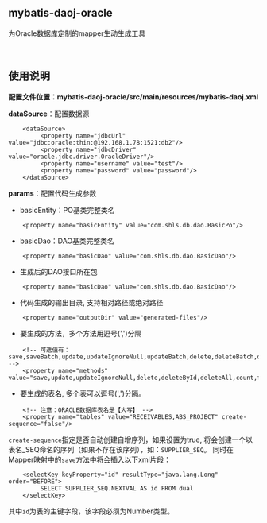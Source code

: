 ﻿## mybatis-daoj-oracle
为Oracle数据库定制的mapper生动生成工具

<br>

## 使用说明

**配置文件位置：mybatis-daoj-oracle/src/main/resources/mybatis-daoj.xml**

**dataSource**：配置数据源
```
    <dataSource>
         <property name="jdbcUrl" value="jdbc:oracle:thin:@192.168.1.78:1521:db2"/>
         <property name="jdbcDriver" value="oracle.jdbc.driver.OracleDriver"/>
         <property name="username" value="test"/>
         <property name="password" value="password"/>
    </dataSource>
``` 
 
**params**：配置代码生成参数
* basicEntity：PO基类完整类名
```
    <property name="basicEntity" value="com.shls.db.dao.BasicPo"/>
```

* basicDao：DAO基类完整类名
```
    <property name="basicDao" value="com.shls.db.dao.BasicDao"/>
```

* 生成后的DAO接口所在包
```
    <property name="basicDao" value="com.shls.db.dao.BasicDao"/>
```

* 代码生成的输出目录, 支持相对路径或绝对路径
```
    <property name="outputDir" value="generated-files"/>
```

* 要生成的方法，多个方法用逗号(',')分隔
```
    <!-- 可选值有：save,saveBatch,update,updateIgnoreNull,updateBatch,delete,deleteBatch,deleteById,deleteAll,count,findById,find -->
    <property name="methods" value="save,update,updateIgnoreNull,delete,deleteById,deleteAll,count,findById,find"/>
```

* 要生成的表名, 多个表可以逗号(',')分隔。
```
    <!-- 注意：ORACLE数据库表名是【大写】 -->
    <property name="tables" value="RECEIVABLES,ABS_PROJECT" create-sequence="false"/>
```

`create-sequence`指定是否自动创建自增序列，如果设置为true, 将会创建一个以表名_SEQ命名的序列（如果不存在该序列），如：`SUPPLIER_SEQ`。
同时在Mapper映射中的`save`方法中将会插入以下xml片段：
```
    <selectKey keyProperty="id" resultType="java.lang.Long" order="BEFORE">
         SELECT SUPPLIER_SEQ.NEXTVAL AS id FROM dual
    </selectKey>
```
其中`id`为表的主键字段，该字段必须为Number类型。